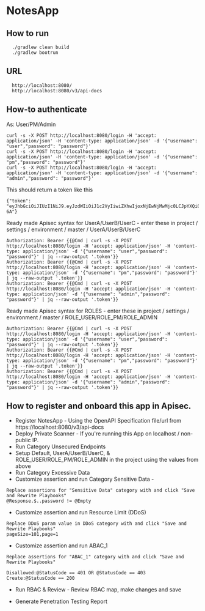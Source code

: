 # NotesApp


##   How to run
```
  ./gradlew clean build
  ./gradlew bootrun
```

## URL
```
  http://localhost:8080/
  http://localhost:8080/v3/api-docs
```

## How-to authenticate


As: User/PM/Admin
```
curl -s -X POST http://localhost:8080/login -H 'accept: application/json' -H 'content-type: application/json' -d '{"username": "user","password": "password"}'
curl -s -X POST http://localhost:8080/login -H 'accept: application/json' -H 'content-type: application/json' -d '{"username": "pm","password": "password"}'
curl -s -X POST http://localhost:8080/login -H 'accept: application/json' -H 'content-type: application/json' -d '{"username": "admin","password": "password"}'

```

This should return a token like this
```
{"token": "eyJhbGciOiJIUzI1NiJ9.eyJzdWIiOiJ1c2VyIiwiZXhwIjoxNjEwNjMwMjc0LCJpYXQiOjE2MTA1OTQyNzR9.U1ZXPOWkTj2ZdjxAJN8whj0U6T85Fp6IlrqnRK4t-6A"}
```

Ready made Apisec syntax for UserA/UserB/UserC - enter these in project / settings / environment / master / UserA/UserB/UserC
```
Authorization: Bearer {{@Cmd | curl -s -X POST http://localhost:8080/login -H 'accept: application/json' -H 'content-type: application/json' -d '{"username": "user","password": "password"}' | jq --raw-output '.token'}}
Authorization: Bearer {{@Cmd | curl -s -X POST http://localhost:8080/login -H 'accept: application/json' -H 'content-type: application/json' -d '{"username": "pm","password": "password"}' | jq --raw-output '.token'}}
Authorization: Bearer {{@Cmd | curl -s -X POST http://localhost:8080/login -H 'accept: application/json' -H 'content-type: application/json' -d '{"username": "admin","password": "password"}' | jq --raw-output '.token'}}
```
Ready made Apisec syntax for ROLES - enter these in project / settings / environment / master / ROLE_USER/ROLE_PM/ROLE_ADMIN
```
Authorization: Bearer {{@Cmd | curl -s -X POST http://localhost:8080/login -H 'accept: application/json' -H 'content-type: application/json' -d '{"username": "user","password": "password"}' | jq --raw-output '.token'}}
Authorization: Bearer {{@Cmd | curl -s -X POST http://localhost:8080/login -H 'accept: application/json' -H 'content-type: application/json' -d '{"username": "pm","password": "password"}' | jq --raw-output '.token'}}
Authorization: Bearer {{@Cmd | curl -s -X POST http://localhost:8080/login -H 'accept: application/json' -H 'content-type: application/json' -d '{"username": "admin","password": "password"}' | jq --raw-output '.token'}}
```

## How to register and onboard this app in Apisec.
- Register NotesApp - Using the OpenAPI Specification file/url from https://localhost:8080/v3/api-docs
- Deploy Private Scanner - If you're running this App on localhost / non-public IP.
- Run Category Unsecured Endpoints 
- Setup Default, UserA/UserB/UserC, & ROLE_USER/ROLE_PM/ROLE_ADMIN in the project using the values from above
- Run Category Excessive Data 
- Customize assertion and run Category Sensitive Data - 
```
Replace assertions for "Sensitive Data" category with and click "Save and Rewrite Playbooks"
@Response.$..password != @Empty
```
- Customize assertion and run Resource Limit (DDoS)
```
Replace DDoS param value in DDoS category with and click "Save and Rewrite Playbooks"
pageSize=101,page=1
```
- Customize assertion and run ABAC_1
```
Replace assertions for "ABAC_1" category with and click "Save and Rewrite Playbooks"

Disallowed:@StatusCode == 401 OR @StatusCode == 403
Create:@StatusCode == 200
```
- Run RBAC & Review - Review RBAC map, make changes and save

- Generate Penetration Testing Report